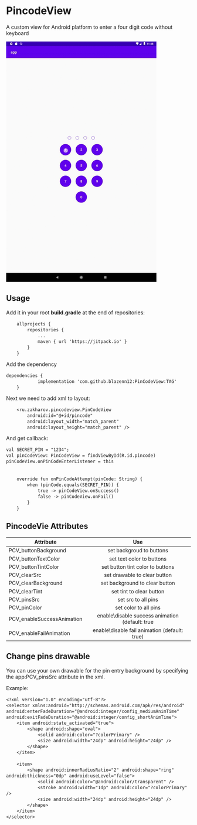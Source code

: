 PincodeView
==

A custom view for Android platform to enter a four digit code without keyboard

![S1](./media/pincodeview.gif)

Usage
-

Add it in your root **build.gradle** at the end of repositories:
```
	allprojects {
		repositories {
			...
			maven { url 'https://jitpack.io' }
		}
	}
```
Add the dependency
```
dependencies {
	        implementation 'com.github.blazenn12:PinCodeView:TAG'
	}
```

Next we need to add xml to layout:
```
    <ru.zakharov.pincodeview.PinCodeView
        android:id="@+id/pincode"
        android:layout_width="match_parent"
        android:layout_height="match_parent" />

```

And get callback:

```
val SECRET_PIN = "1234";
val pinCodeView: PinCodeView = findViewById(R.id.pincode)
pinCodeView.onPinCodeEnterListener = this


    override fun onPinCodeAttempt(pinCode: String) {
        when (pinCode.equals(SECRET_PIN)) {
            true -> pinCodeView.onSuccess()
            false -> pinCodeView.onFail()
        }
    }
```

PincodeVie Attributes
-

|Attribute | Use|
---|:---:|
|PCV_buttonBackground| set backgroud to buttons|
|PCV_buttonTextColor| set text color to buttons |
|PCV_buttonTintColor| set button tint color to buttons|
|PCV_clearSrc| set drawable to clear button|
|PCV_clearBackground| set background to clear button|
|PCV_clearTint| set tint to clear button|
|PCV_pinsSrc| set src to all pins|
|PCV_pinColor| set color to all pins|
|PCV_enableSuccessAnimation| enable\disable success animation (default: true|
|PCV_enableFailAnimation| enable\disable fail animation (default: true)|

Change pins drawable
-

You can use your own drawable for the pin entry background by specifying the app:PCV_pinsSrc attribute in the xml. 

Example:

```
<?xml version="1.0" encoding="utf-8"?>
<selector xmlns:android="http://schemas.android.com/apk/res/android" android:enterFadeDuration="@android:integer/config_mediumAnimTime" android:exitFadeDuration="@android:integer/config_shortAnimTime">
    <item android:state_activated="true">
        <shape android:shape="oval">
            <solid android:color="?colorPrimary" />
            <size android:width="24dp" android:height="24dp" />
        </shape>
    </item>

    <item>
        <shape android:innerRadiusRatio="2" android:shape="ring" android:thickness="0dp" android:useLevel="false">
            <solid android:color="@android:color/transparent" />
            <stroke android:width="1dp" android:color="?colorPrimary" />
            <size android:width="24dp" android:height="24dp" />
        </shape>
    </item>
</selector>
```
